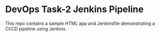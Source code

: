 # DevOps Task-2 Jenkins Pipeline

This repo contains a sample HTML app and Jenkinsfile demonstrating a CI/CD pipeline using Jenkins.
